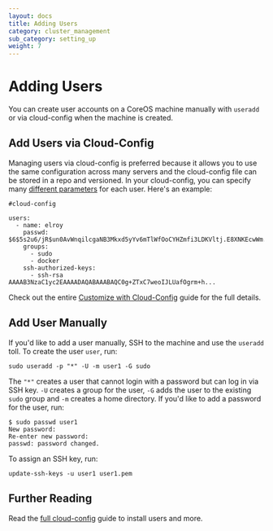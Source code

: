 ```yaml
---
layout: docs
title: Adding Users
category: cluster_management
sub_category: setting_up
weight: 7
---
```


# Adding Users

You can create user accounts on a CoreOS machine manually with `useradd` or via cloud-config when the machine is created.

## Add Users via Cloud-Config

Managing users via cloud-config is preferred because it allows you to use the same configuration across many servers and the cloud-config file can be stored in a repo and versioned. In your cloud-config, you can specify many [different parameters]({{site.url}}/docs/cluster-management/setup/cloudinit-cloud-config/#users) for each user. Here's an example:

```
#cloud-config

users:
  - name: elroy
    passwd: $6$5s2u6/jR$un0AvWnqilcgaNB3Mkxd5yYv6mTlWfOoCYHZmfi3LDKVltj.E8XNKEcwWm...
    groups:
      - sudo
      - docker
    ssh-authorized-keys:
      - ssh-rsa AAAAB3NzaC1yc2EAAAADAQABAAABAQC0g+ZTxC7weoIJLUafOgrm+h...
```

Check out the entire [Customize with Cloud-Config]({{site.url}}/docs/cluster-management/setup/cloudinit-cloud-config/) guide for the full details.

## Add User Manually

If you'd like to add a user manually, SSH to the machine and use the `useradd` toll. To create the user `user`, run:

```
sudo useradd -p "*" -U -m user1 -G sudo
```

The `"*"` creates a user that cannot login with a password but can log in via SSH key. `-U` creates a group for the user, `-G` adds the user to the existing `sudo` group and `-m` creates a home directory. If you'd like to add a password for the user, run:

```
$ sudo passwd user1
New password: 
Re-enter new password: 
passwd: password changed.
```

To assign an SSH key, run:

```
update-ssh-keys -u user1 user1.pem
```

## Further Reading

Read the [full cloud-config]({{site.url}}/docs/cluster-management/setup/cloudinit-cloud-config/) guide to install users and more.